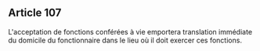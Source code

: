 Article 107
----
L'acceptation de fonctions conférées à vie emportera translation immédiate du
domicile du fonctionnaire dans le lieu où il doit exercer ces fonctions.
